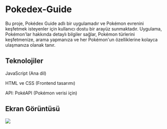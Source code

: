 <h1>Pokedex-Guide</h1>

Bu proje, Pokédex Guide adlı bir uygulamadır ve Pokémon evrenini keşfetmek isteyenler için kullanıcı dostu bir arayüz sunmaktadır. Uygulama, Pokémon'lar hakkında detaylı bilgiler sağlar, Pokémon türlerini keşfetmenize, arama yapmanıza ve her Pokémon'un özelliklerine kolayca ulaşmanıza olanak tanır.

<h2>Teknolojiler</h2>

JavaScript (Ana dil)

HTML ve CSS (Frontend tasarımı)

API: PokéAPI (Pokémon verisi için)

<h2>Ekran Görüntüsü</h2>

![](kayıt.gif)

